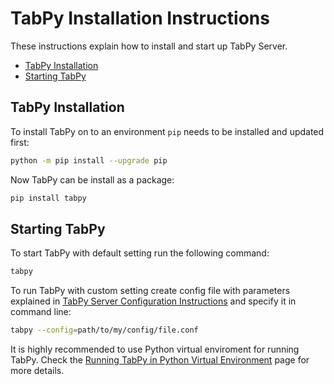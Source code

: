 # TabPy Installation Instructions

These instructions explain how to install and start up TabPy Server.

<!-- markdownlint-disable MD004 -->

<!-- toc -->

- [TabPy Installation](#tabpy-installation)
- [Starting TabPy](#starting-tabpy)

<!-- tocstop -->

<!-- markdownlint-enable MD004 -->

## TabPy Installation

To install TabPy on to an environment `pip` needs to be installed and
updated first:

```sh
python -m pip install --upgrade pip
```

Now TabPy can be install as a package:

```sh
pip install tabpy
```

## Starting TabPy

To start TabPy with default setting run the following command:

```sh
tabpy
```

To run TabPy with custom setting create config file with parameters
explained in [TabPy Server Configuration Instructions](server-config.md)
and specify it in command line:

```sh
tabpy --config=path/to/my/config/file.conf
```

It is highly recommended to use Python virtual enviroment for running TabPy.
Check the [Running TabPy in Python Virtual Environment](tabpy-virtualenv.md) page
for more details.
